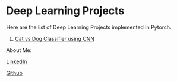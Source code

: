 # Deep Learning Projects

Here are the list of Deep Learning Projects implemented in Pytorch. 

1.  [Cat vs Dog Classifier using CNN](Cat_Dog_Classifier_CNN/)



About Me:

[LinkedIn](https://www.linkedin.com/in/rajivnayanc/)

[Github](https://github.com/rajivnayanc)